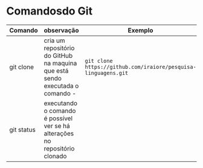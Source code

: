 # Comandosdo Git

Comando | observação | Exemplo
---|---|---
git clone| cria um repositório do GitHub na maquina que está sendo executada o comando - |`git clone https://github.com/iraiore/pesquisa-linguagens.git`
git status | executando o comando é possível ver se há alterações no repositório clonado
